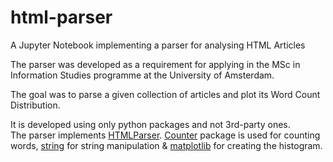 # html-parser
A Jupyter Notebook implementing a parser for analysing HTML Articles 

The parser was developed as a requirement for applying in the MSc in Information Studies programme at the University of Amsterdam.

The goal was to parse a given collection of articles and plot its Word Count Distribution.

It is developed using only python packages and not 3rd-party ones.  
The parser implements [HTMLParser](https://docs.python.org/2/library/htmlparser.html).
[Counter](https://pypi.org/project/Counter/1.0.0/) package is used for counting words, [string](https://docs.python.org/3/library/string.html) for string manipulation & [matplotlib](https://matplotlib.org/index.html) for creating the histogram.